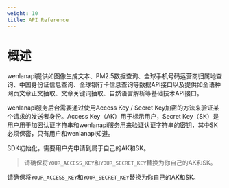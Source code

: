 ```yaml
---
weight: 10
title: API Reference
---
```


# 概述

wenlanapi提供如图像生成文本、PM2.5数据查询、全球手机号码运营商归属地查询、中国身份证信息查询、全球银行卡信息查询等数据API接口以及提供如全语种网页文章正文抽取、文章关键词抽取、自然语言解析等基础技术API接口。

wenlanapi服务后台需要通过使用Access Key / Secret Key加密的方法来验证某个请求的发送者身份。Access Key（AK）用于标示用户，Secret Key（SK）是用户用于加密认证字符串和wenlanapi服务用来验证认证字符串的密钥，其中SK必须保密，只有用户和wenlanapi知道。

SDK初始化，需要用户先申请到属于自己的AK和SK。

> 请确保将`YOUR_ACCESS_KEY`和`YOUR_SECRET_KEY`替换为你自己的AK和SK。

<aside class="notice">
请确保将<code>YOUR_ACCESS_KEY</code>和<code>YOUR_SECRET_KEY</code>替换为你自己的AK和SK。
</aside>

